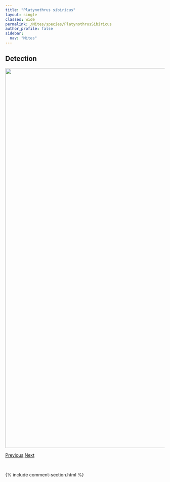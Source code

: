 ```yaml
---
title: "Platynothrus sibiricus"
layout: single
classes: wide
permalink: /Mites/species/PlatynothrusSibiricus
author_profile: false
sidebar:
  nav: "Mites"
---
```


<h2>Detection</h2>

<a href="https://drive.google.com/uc?export=view&id=1uZ35ARjDMXwMzSiYJQJ8gLPUSjnyUyIt">
<img src="https://drive.google.com/uc?export=view&id=1uZ35ARjDMXwMzSiYJQJ8gLPUSjnyUyIt" height = "1200" width = "800">
</a>


<a href="/DevelopmentWebsite/Mites/species/PlatynothrusPeltifer" class="pagination--pager" title="Platynothrus peltifer">Previous</a> <a href="/DevelopmentWebsite/Mites/species/PlatynothrusSp1DEW" class="pagination--pager" title="Platynothrus sp. 1 DEW">Next</a>

<p>&nbsp;</p>

{% include comment-section.html %}
